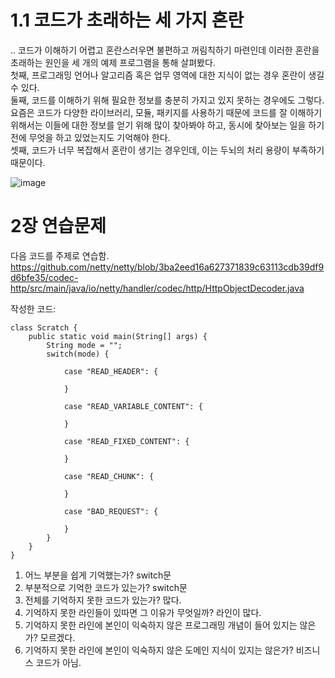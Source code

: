 # 1.1  코드가 초래하는 세 가지 혼란
.. 코드가 이해하기 어렵고 혼란스러우면 불편하고 꺼림칙하기 마련인데 이러한 혼란을 초래하는 원인을 세 개의 예제 프로그램을 통해 살펴봤다.   
첫째, 프로그래밍 언어나 알고리즘 혹은 업무 영역에 대한 지식이 없는 경우 혼란이 생길 수 있다.    
둘째, 코드를 이해하기 위해 필요한 정보를 충분히 가지고 있지 못하는 경우에도 그렇다. 요즘은 코드가 다양한 라이브러리, 모듈, 패키지를 사용하기 때문에 코드를 잘 이해하기 위해서는 이들에 
대한 정보를 얻기 위해 많이 찾아봐야 하고, 동시에 찾아보는 일을 하기 전에 무엇을 하고 있었는지도 기억해야 한다.   
셋째, 코드가 너무 복잡해서 혼란이 생기는 경우인데, 이는 두뇌의 처리 용량이 부족하기 때문이다.

![image](https://user-images.githubusercontent.com/31182783/188247991-fb41c880-5b93-42b2-99f2-4e1b05ce3dc8.png)



# 2장 연습문제

다음 코드를 주제로 연습함.    
https://github.com/netty/netty/blob/3ba2eed16a627371839c63113cdb39df9d6bfe35/codec-http/src/main/java/io/netty/handler/codec/http/HttpObjectDecoder.java    

작성한 코드:   
```
class Scratch {
    public static void main(String[] args) {
        String mode = "";
        switch(mode) {

            case "READ_HEADER": {

            }

            case "READ_VARIABLE_CONTENT": {

            }

            case "READ_FIXED_CONTENT": {

            }

            case "READ_CHUNK": {

            }
            
            case "BAD_REQUEST": {
                
            }
        }
    }
}
```
1. 어느 부분을 쉽게 기억했는가? switch문
2. 부분적으로 기억한 코드가 있는가? switch문
3. 전체를 기억하지 못한 코드가 있는가? 많다.
4. 기억하지 못한 라인들이 있따면 그 이유가 무엇일까? 라인이 많다.
5. 기억하지 못한 라인에 본인이 익숙하지 않은 프로그래밍 개념이 들어 있지는 않은가? 모르겠다.
6. 기억하지 못한 라인에 본인이 익숙하지 않은 도메인 지식이 있지는 않은가? 비즈니스 코드가 아님.
